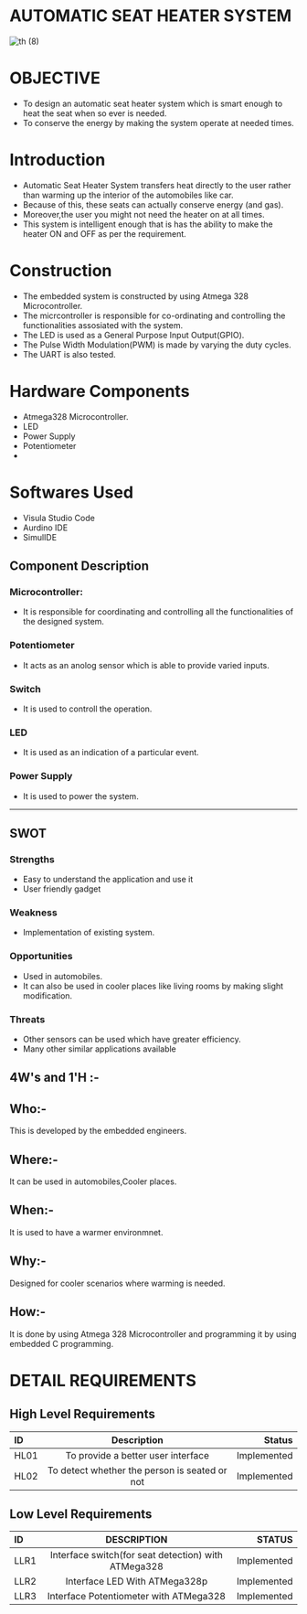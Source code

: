 # AUTOMATIC SEAT HEATER SYSTEM

![th (8)](https://user-images.githubusercontent.com/101585225/163981637-87d73a68-5b8d-4ec3-8676-2302d3e61eb4.jpg)

# OBJECTIVE

  * To design an automatic seat heater system which is smart enough to heat the seat when so ever is needed.
  * To conserve the energy by making the system operate at needed times.
 
# Introduction
  
  * Automatic Seat Heater System transfers heat directly to the user rather than warming up the interior of the automobiles like car.
  * Because of this, these seats can actually conserve energy (and gas).
  * Moreover,the user you might not need the heater on at all times.
  * This system is intelligent enough that is has the ability to make the heater ON and OFF as per the requirement. 

# Construction

  * The embedded system is constructed by using Atmega 328 Microcontroller.
  * The micrcontroller is responsible for co-ordinating and controlling  the functionalities assosiated with the system.
  * The LED is used as a General Purpose Input Output(GPIO).
  * The Pulse Width Modulation(PWM) is made by varying the duty cycles.
  * The UART is also tested.

# Hardware Components
   
  * Atmega328 Microcontroller.
  * LED
  * Power Supply
  * Potentiometer
  * 

# Softwares Used
* Visula Studio Code
* Aurdino IDE
* SimulIDE


## Component Description

### Microcontroller:
- It is responsible for coordinating and controlling all the functionalities of the designed system.

### Potentiometer
- It acts as an anolog sensor which is able to provide varied inputs.

### Switch
- It is used to controll the operation.

### LED
- It is used as an indication of a particular event.

### Power Supply
 - It is used to  power the system.

--------------------------------------

## SWOT

### Strengths

- Easy to understand the application and use it
- User friendly gadget
### Weakness 

- Implementation of existing system.

### Opportunities

- Used in automobiles.
- It can also be used in cooler places like living rooms by making  slight modification.

### Threats

- Other sensors can be used which have greater efficiency.
- Many other similar applications available


 ## 4W's and 1'H :-
 ## Who:- 
   This is developed by the embedded engineers.
 ## Where:-
   It can be used in automobiles,Cooler places.
 ## When:-
   It is used to have a warmer environmnet.
 ## Why:-
   Designed for cooler scenarios where warming is needed.
 ## How:-
   It is done by using Atmega 328 Microcontroller and programming it by using embedded C programming.

# DETAIL REQUIREMENTS

## High Level Requirements

|ID	        | Description	                                |Status
| :---         |     :---:      |          ---: |
|HL01	|To provide a better user interface |Implemented|
|HL02	|To detect whether the person is seated or not |Implemented|  

## Low Level Requirements

| ID	       | DESCRIPTION    | STATUS        |
| :---         |     :---:      |          ---: |
|LLR1	       |  Interface switch(for seat detection) with ATMega328 |Implemented    |
|LLR2	       |  Interface LED With ATMega328p   | Implemented  |
|LLR3	       |  Interface Potentiometer with ATMega328  |Implemented   |
